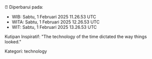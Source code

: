 ⏰ Diperbarui pada:
- WIB: Sabtu, 1 Februari 2025 11.26.53 UTC
- WITA: Sabtu, 1 Februari 2025 12.26.53 UTC
- WIT: Sabtu, 1 Februari 2025 13.26.53 UTC

Kutipan Inspiratif:
"The technology of the time dictated the way things looked."


Kategori: technology


